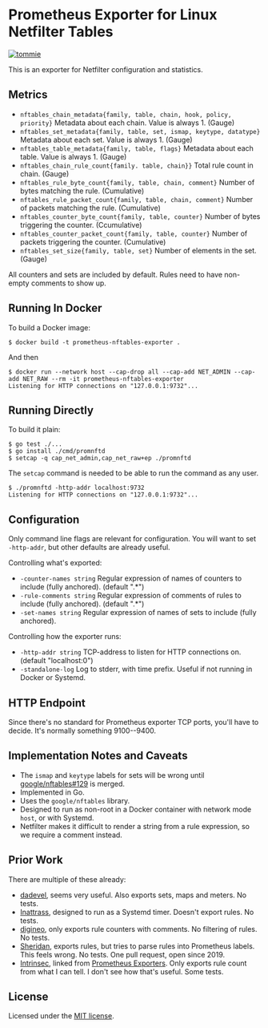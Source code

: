 # Prometheus Exporter for Linux Netfilter Tables

[![tommie](https://circleci.com/gh/tommie/prometheus-nftables-exporter.svg?style=svg)](https://circleci.com/gh/tommie/prometheus-nftables-exporter)

This is an exporter for Netfilter configuration and statistics.

## Metrics

* `nftables_chain_metadata{family, table, chain, hook, policy, priority}`
  Metadata about each chain. Value is always 1. (Gauge)
* `nftables_set_metadata{family, table, set, ismap, keytype, datatype}`
  Metadata about each set. Value is always 1. (Gauge)
* `nftables_table_metadata{family, table, flags}`
  Metadata about each table. Value is always 1. (Gauge)
* `nftables_chain_rule_count{family. table, chain}}`
  Total rule count in chain. (Gauge)
* `nftables_rule_byte_count{family, table, chain, comment}`
  Number of bytes matching the rule. (Cumulative)
* `nftables_rule_packet_count{family, table, chain, comment}`
  Number of packets matching the rule. (Cumulative)
* `nftables_counter_byte_count{family, table, counter}`
  Number of bytes triggering the counter. (Ccumulative)
* `nftables_counter_packet_count{family, table, counter}`
  Number of packets triggering the counter. (Cumulative)
* `nftables_set_size{family, table, set}`
  Number of elements in the set. (Gauge)

All counters and sets are included by default. Rules need to have
non-empty comments to show up.

## Running In Docker

To build a Docker image:

```shell
$ docker build -t prometheus-nftables-exporter .
```

And then

```shell
$ docker run --network host --cap-drop all --cap-add NET_ADMIN --cap-add NET_RAW --rm -it prometheus-nftables-exporter
Listening for HTTP connections on "127.0.0.1:9732"...
```

## Running Directly

To build it plain:

```shell
$ go test ./...
$ go install ./cmd/promnftd
$ setcap -q cap_net_admin,cap_net_raw+ep ./promnftd
```

The `setcap` command is needed to be able to run the command as any
user.

```shell
$ ./promnftd -http-addr localhost:9732
Listening for HTTP connections on "127.0.0.1:9732"...
```

## Configuration

Only command line flags are relevant for configuration. You will want
to set `-http-addr`, but other defaults are already useful.

Controlling what's exported:

* `-counter-names string`
  Regular expression of names of counters to include (fully anchored). (default ".*")
* `-rule-comments string`
  Regular expression of comments of rules to include (fully anchored). (default ".*")
* `-set-names string`
  Regular expression of names of sets to include (fully anchored).

Controlling how the exporter runs:

* `-http-addr string`
  TCP-address to listen for HTTP connections on. (default "localhost:0")
* `-standalone-log`
  Log to stderr, with time prefix. Useful if not running in Docker or Systemd.

## HTTP Endpoint

Since there's no standard for Prometheus exporter TCP ports, you'll
have to decide. It's normally something 9100--9400.

## Implementation Notes and Caveats

* The `ismap` and `keytype` labels for sets will be wrong until
  [google/nftables#129](https://github.com/google/nftables/pull/129)
  is merged.
* Implemented in Go.
* Uses the `google/nftables` library.
* Designed to run as non-root in a Docker container with network mode
  `host`, or with Systemd.
* Netfilter makes it difficult to render a string from a rule
  expression, so we require a comment instead.

## Prior Work

There are multiple of these already:

* [dadevel](https://github.com/dadevel/prometheus-nftables-exporter),
  seems very useful. Also exports sets, maps and meters. No tests.
* [Inattrass](https://github.com/lnattrass/prometheus-nftables-collector),
  designed to run as a Systemd timer. Doesn't export rules. No tests.
* [digineo](https://github.com/digineo/nftables_exporter), only
  exports rule counters with comments. No filtering of rules. No tests.
* [Sheridan](https://github.com/Sheridan/nftables_exporter), exports
  rules, but tries to parse rules into Prometheus labels. This feels
  wrong. No tests. One pull request, open since 2019.
* [Intrinsec](https://github.com/Intrinsec/nftables_exporter), linked
  from [Prometheus Exporters](https://prometheus.io/docs/instrumenting/exporters/).
  Only exports rule count from what I can tell. I don't see how that's
  useful. Some tests.

## License

Licensed under the [MIT license](./LICENSE).

